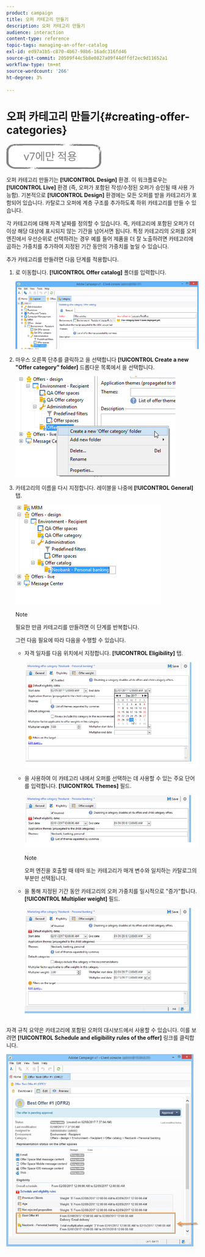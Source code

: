 ```yaml
---
product: campaign
title: 오퍼 카테고리 만들기
description: 오퍼 카테고리 만들기
audience: interaction
content-type: reference
topic-tags: managing-an-offer-catalog
exl-id: ed97a1b5-c870-4b67-98b6-16adc316fd46
source-git-commit: 20509f44c5b8e0827a09f44dffdf2ec9d11652a1
workflow-type: tm+mt
source-wordcount: '266'
ht-degree: 3%

---
```


# 오퍼 카테고리 만들기{#creating-offer-categories}

![](../../assets/v7-only.svg)

오퍼 카테고리 만들기는 **[!UICONTROL Design]** 환경. 이 워크플로우는 **[!UICONTROL Live]** 환경 (즉, 오퍼가 포함된 작성/수정된 오퍼가 승인될 때 사용 가능함). 기본적으로 **[!UICONTROL Design]** 환경에는 모든 오퍼를 받을 카테고리가 포함되어 있습니다. 카탈로그 오퍼에 계층 구조를 추가하도록 하위 카테고리를 만들 수 있습니다.

각 카테고리에 대해 자격 날짜를 정의할 수 있습니다. 즉, 카테고리에 포함된 오퍼가 더 이상 해당 대상에 표시되지 않는 기간을 넘어서면 됩니다. 특정 카테고리의 오퍼를 오퍼 엔진에서 우선순위로 선택하려는 경우 예를 들어 제품을 더 잘 노출하려면 카테고리에 곱하는 가중치를 추가하여 지정된 기간 동안의 가중치를 높일 수 있습니다.

추가 카테고리를 만들려면 다음 단계를 적용합니다.

1. 로 이동합니다. **[!UICONTROL Offer catalog]** 폴더를 입력합니다.

   ![](assets/offer_cat_create_001.png)

1. 마우스 오른쪽 단추를 클릭하고 을 선택합니다 **[!UICONTROL Create a new "Offer category" folder]** 드롭다운 목록에서 을 선택합니다.

   ![](assets/offer_cat_create_002.png)

1. 카테고리의 이름을 다시 지정합니다. 레이블을 나중에 **[!UICONTROL General]** 탭.

   ![](assets/offer_cat_create_003.png)

   >[!NOTE]
   >
   >필요한 만큼 카테고리를 만들려면 이 단계를 반복합니다.

   그런 다음 필요에 따라 다음을 수행할 수 있습니다.

   * 자격 일자를 다음 위치에서 지정합니다. **[!UICONTROL Eligibility]** 탭.

      ![](assets/offer_cat_create_004.png)

   * 을 사용하여 이 카테고리 내에서 오퍼를 선택하는 데 사용할 수 있는 주요 단어를 입력합니다. **[!UICONTROL Themes]** 필드.

      ![](assets/offer_cat_create_005.png)

      >[!NOTE]
      >
      >오퍼 엔진을 호출할 때 테마 또는 카테고리가 매개 변수와 일치하는 카탈로그의 부분만 선택됩니다.

   * 을 통해 지정된 기간 동안 카테고리의 오퍼 가중치를 일시적으로 &quot;증가&quot;합니다. **[!UICONTROL Multiplier weight]** 필드.

      ![](assets/offer_cat_create_006.png)

자격 규칙 요약은 카테고리에 포함된 오퍼의 대시보드에서 사용할 수 있습니다. 이를 보려면 **[!UICONTROL Schedule and eligibility rules of the offer]** 링크를 클릭합니다.

![](assets/offer_create_006.png)
